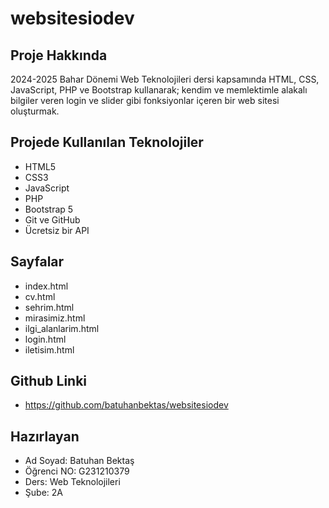 # websitesiodev


## Proje Hakkında
2024-2025 Bahar Dönemi Web Teknolojileri dersi kapsamında HTML, CSS, JavaScript, PHP ve Bootstrap kullanarak; kendim ve memlektimle alakalı bilgiler veren login ve slider gibi fonksiyonlar içeren bir web sitesi oluşturmak.

## Projede Kullanılan Teknolojiler
- HTML5
- CSS3
- JavaScript
- PHP
- Bootstrap 5
- Git ve GitHub
- Ücretsiz bir API

## Sayfalar
- index.html
- cv.html
- sehrim.html
- mirasimiz.html
- ilgi_alanlarim.html
- login.html
- iletisim.html








## Github Linki

- https://github.com/batuhanbektas/websitesiodev

## Hazırlayan 

- Ad Soyad: Batuhan Bektaş
- Öğrenci NO: G231210379
- Ders: Web Teknolojileri
- Şube: 2A
